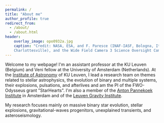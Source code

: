 ```yaml
---
permalink: /
title: "About me"
author_profile: true
redirect_from: 
  - /about/
  - /about.html
header:
    overlay_image: opo0932a.jpg
    caption: "Credit: NASA, ESA, and F. Paresce (INAF-IASF, Bologna, Italy), R. O'Connell (University of Virginia, 
    Charlottesville), and the Wide Field Camera 3 Science Oversight Committee"
---
```




Welcome to my webpage! I'm an assistant professor at the KU Leuven (Belgium) and Veni fellow at the University of Amsterdam (Netherlands). 
At the [Institute of Astronomy](https://fys.kuleuven.be/ster) of KU Leuven, I lead a research team on themes related to stellar astrophysics, the evolution 
of binary and multiple systems, their explosions, pulsations, and afterlives and am the PI of the FWO-Odysseus grant "StarHearts". 
I'm also a member of the [Anton Pannekoek Institute](https://api.uva.nl/) in Amsterdam and of the [Leuven Gravity Institute](https://www.kuleuven.be/lgi).

My research focuses mainly on massive binary star evolution, stellar explosions, gravitational-waves progenitors, unexplained transients, and asteroseismology.



 
 